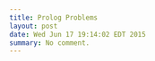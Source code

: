 ```yaml
---
title: Prolog Problems
layout: post
date: Wed Jun 17 19:14:02 EDT 2015
summary: No comment.
---
```


